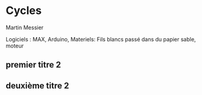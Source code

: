 # Cycles 
Martin Messier

Logiciels : MAX, Arduino,
Materiels: Fils blancs passé dans du papier sable, moteur

## premier titre 2

## deuxième titre 2
